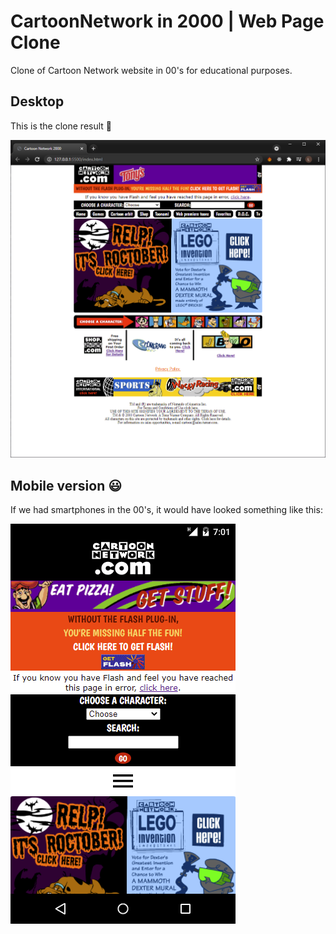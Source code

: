 # CartoonNetwork in 2000 | Web Page Clone
Clone of Cartoon Network website in 00's for educational purposes.

## Desktop
This is the clone result 🙂

![Desktop screenshot](./assets/screenshots/cn-2000-desktop.png)

## Mobile version 😃
If we had smartphones in the 00's, it would have looked something like this:

![Mobile screenshot](./assets/screenshots/cn-2000-mobile.png)